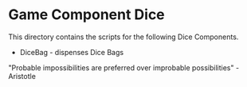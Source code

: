 # Game Component Dice

This directory contains the scripts for the following Dice Components.

* DiceBag - dispenses Dice Bags

"Probable impossibilities are preferred over improbable possibilities" - Aristotle
